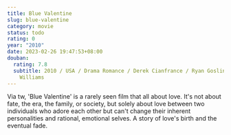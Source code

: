 ```yaml
---
title: Blue Valentine
slug: blue-valentine
category: movie
status: todo
rating: 0
year: "2010"
date: 2023-02-26 19:47:53+08:00
douban:
  rating: 7.8
  subtitle: 2010 / USA / Drama Romance / Derek Cianfrance / Ryan Gosling Michelle
    Williams
---
```


Via tw, 'Blue Valentine' is a rarely seen film that all about love. It's not about fate, the era, the family, or society, but solely about love between two individuals who adore each other but can't change their inherent personalities and rational, emotional selves. A story of love's birth and the eventual fade.
